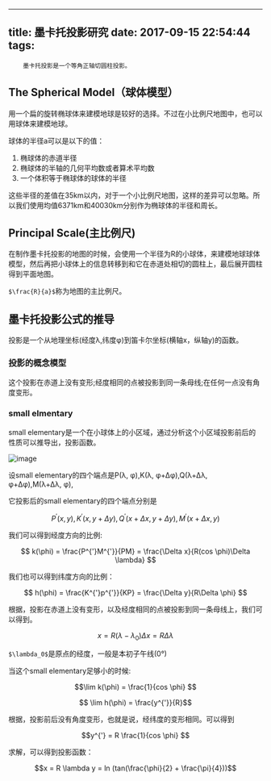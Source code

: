 
---
title: 墨卡托投影研究
date: 2017-09-15 22:54:44
tags:
---
        墨卡托投影是一个等角正轴切圆柱投影。

## The Spherical Model（球体模型）

用一个扁的旋转椭球体来建模地球是较好的选择。不过在小比例尺地图中，也可以用球体来建模地球。

球体的半径a可以是以下的值：
1. 椭球体的赤道半径
2. 椭球体的半轴的几何平均数或者算术平均数
3. 一个体积等于椭球体的球体的半径

这些半径的差值在35km以内，对于一个小比例尺地图，这样的差异可以忽略。所以我们使用均值6371km和40030km分别作为椭球体的半径和周长。

## Principal Scale(主比例尺)

在制作墨卡托投影的地图的时候，会使用一个半径为R的小球体，来建模地球球体模型，然后再把小球体上的信息转移到和它在赤道处相切的圆柱上，最后展开圆柱得到平面地图。

`$\frac{R}{a}$`称为地图的主比例尺。

## 墨卡托投影公式的推导

投影是一个从地理坐标(经度λ,纬度φ)到笛卡尔坐标(横轴x，纵轴y)的函数。

### 投影的概念模型



这个投影在赤道上没有变形;经度相同的点被投影到同一条母线;在任何一点没有角度变形。



### small elmentary

small elementary是一个在小球体上的小区域，通过分析这个小区域投影前后的性质可以推导出，投影函数。


![image](https://upload.wikimedia.org/wikipedia/commons/thumb/d/d0/CylProj_infinitesimals2.svg/495px-CylProj_infinitesimals2.svg.png)


设small elementary的四个端点是P(λ, φ),K(λ, φ+Δφ),Q(λ+Δλ, φ+Δφ),M(λ+Δλ, φ),

它投影后的small elementary的四个端点分别是
```math
P^{'}(x,y),
K^{'}(x, y + \Delta y),
Q^{'}(x+\Delta x, y + \Delta y),
M^{'}(x+\Delta x, y)
```


我们可以得到经度方向的比例:
```math

k(\phi) = 
\frac{P^{'}M^{'}}{PM} = 
\frac{\Delta x}{R(cos \phi)\Delta \lambda}



```


我们也可以得到纬度方向的比例：
```math

h(\phi) = 
\frac{K^{'}p^{'}}{KP} = 
\frac{\Delta y}{R\Delta \phi}

```

根据，投影在赤道上没有变形，以及经度相同的点被投影到同一条母线上，我们可以得到。

```math
x = R(\lambda - \lambda_0)

\Delta x = R \Delta \lambda 
```

`$\lambda_0$`是原点的经度，一般是本初子午线(0°)



当这个small elementary足够小的时候:

```math
\lim k(\phi) = \frac{1}{cos \phi}

```

```math

\lim h(\phi) = \frac{y^{'}}{R}
```


根据，投影前后没有角度变形，也就是说，经纬度的变形相同。可以得到

```math
y^{'} = R \frac{1}{cos \phi} 

```

求解，可以得到投影函数：
```math
x = R \lambda

y = ln (tan(\frac{\phi}{2} + \frac{\pi}{4}))
```





